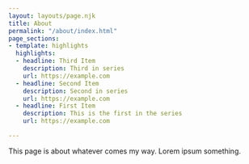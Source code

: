 ```yaml
---
layout: layouts/page.njk
title: About
permalink: "/about/index.html"
page_sections:
- template: highlights
  highlights:
  - headline: Third Item
    description: Third in series
    url: https://example.com
  - headline: Second Item
    description: Second in series
    url: https://example.com
  - headline: First Item
    description: This is the first in the series
    url: https://example.com

---
```

This page is about whatever comes my way. Lorem ipsum something.